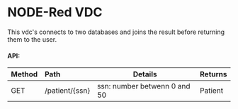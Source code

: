 # NODE-Red VDC
This vdc's connects to two databases and joins the result before returning them to the user.

#### API:
| Method | Path               | Details                      | Returns |
| :--- | :---| --- | --- |
| GET    | /patient/{ssn}     | ssn: number betwenn 0 and 50 | Patient |